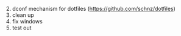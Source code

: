 2. dconf mechanism for dotfiles (https://github.com/schnz/dotfiles)
3. clean up 
4. fix windows
5. test out

